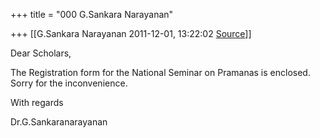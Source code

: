 +++
title = "000 G.Sankara Narayanan"

+++
[[G.Sankara Narayanan	2011-12-01, 13:22:02 [Source](https://groups.google.com/g/bvparishat/c/SEPMeHJaU7s)]]



Dear Scholars,

  

  

The Registration form for the National Seminar on Pramanas is enclosed. Sorry for the inconvenience.

  

  

With regards

  

Dr.G.Sankaranarayanan

